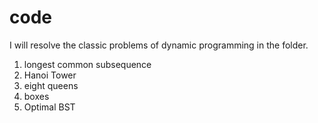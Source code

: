 # code
I will resolve the classic problems of dynamic programming in the folder.
1. longest common subsequence
2. Hanoi Tower
3. eight queens
4. boxes
5. Optimal BST

